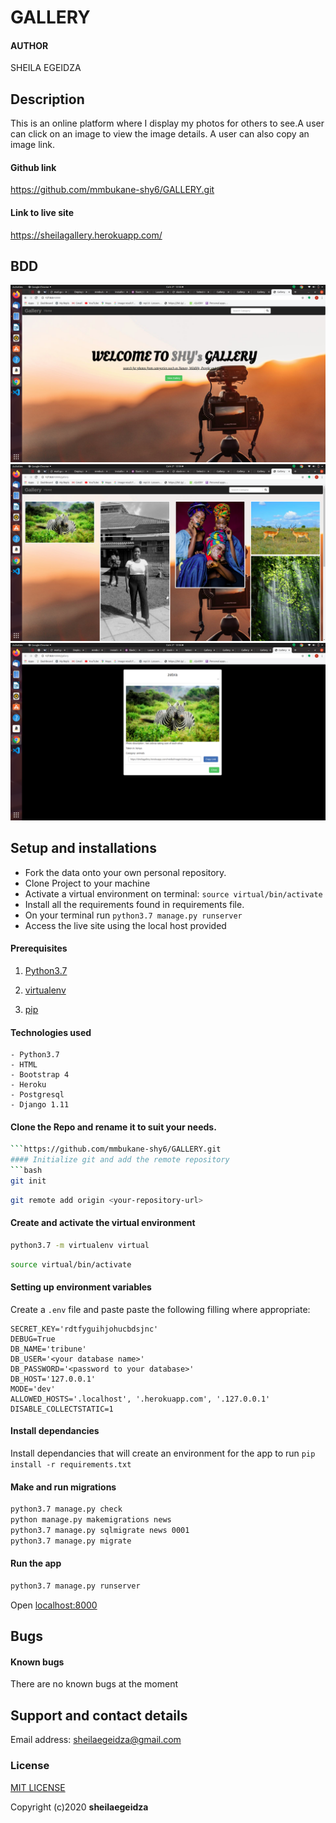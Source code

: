 # GALLERY

#### AUTHOR
SHEILA EGEIDZA



## Description
This is an online platform where I display my photos for others to see.A user can click on an image to view the image details. A user can also copy an image link. 

#### Github link
https://github.com/mmbukane-shy6/GALLERY.git

#### Link to live site
https://sheilagallery.herokuapp.com/

## BDD
<img src="/images/home.png"/>
<img src="/images/gallery.png"/>
<img src="/images/link.png"/>



## Setup and installations
* Fork the data onto your own personal repository.
* Clone Project to your machine
* Activate a virtual environment on terminal: `source virtual/bin/activate`
* Install all the requirements found in requirements file.
* On your terminal run `python3.7 manage.py runserver`
* Access the live site using the local host provided


#### Prerequisites
1. [Python3.7](https://www.python.org/downloads/)

2. [virtualenv](https://virtualenv.pypa.io/en/stable/installation/)
3. [pip](https://pip.pypa.io/en/stable/installing/)

#### Technologies used
    - Python3.7
    - HTML
    - Bootstrap 4
    - Heroku
    - Postgresql
    - Django 1.11

#### Clone the Repo and rename it to suit your needs.
```bash
```https://github.com/mmbukane-shy6/GALLERY.git
#### Initialize git and add the remote repository
```bash
git init
```
```bash
git remote add origin <your-repository-url>
```

#### Create and activate the virtual environment
```bash
python3.7 -m virtualenv virtual
```

```bash
source virtual/bin/activate
```

#### Setting up environment variables
Create a `.env` file and paste paste the following filling where appropriate:
```
SECRET_KEY='rdtfyguihjohucbdsjnc'
DEBUG=True
DB_NAME='tribune'
DB_USER='<your database name>'
DB_PASSWORD='<password to your database>'
DB_HOST='127.0.0.1'
MODE='dev'
ALLOWED_HOSTS='.localhost', '.herokuapp.com', '.127.0.0.1'
DISABLE_COLLECTSTATIC=1
```

#### Install dependancies
Install dependancies that will create an environment for the app to run
`pip install -r requirements.txt`

#### Make and run migrations
```bash
python3.7 manage.py check
python manage.py makemigrations news
python3.7 manage.py sqlmigrate news 0001
python3.7 manage.py migrate
```

#### Run the app
```bash
python3.7 manage.py runserver
```
Open [localhost:8000](http://127.0.0.1:8000/)


## Bugs
#### Known bugs
There are no known bugs at the moment 



## Support and contact details
Email address: sheilaegeidza@gmail.com
### License
[MIT LICENSE](LICENCE)

Copyright (c)2020 **sheilaegeidza**
